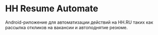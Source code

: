 # HH Resume Automate

Android-риложение для автоматизации действий на HH.RU таких как рассылка откликов на вакансии и
автоподнятие резюме.
